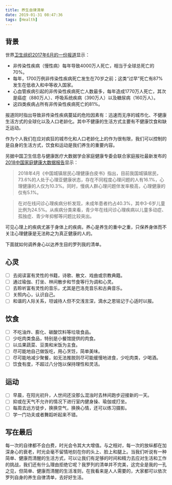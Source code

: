 ```yaml
---
title: 养生自律清单
date: 2019-01-31 08:47:36
tags: [Health]
---
```


## 背景

世界[卫生组织2017年6月的一份报道](http://apps.who.int/mediacentre/factsheets/fs355/zh/index.html)显示：

- 非传染性疾病（慢性病）每年导致4000万人死亡，相当于全球总死亡的70%。
- 每年，1700万例非传染性疾病死亡发生在70岁之前；这类“过早”死亡有87%发生在低收入和中等收入国家。
- 心血管疾病引起的非传染性疾病死亡人数最多，每年造成1770万人死亡，其次是癌症（880万人）、呼吸系统疾病（390万人）以及糖尿病（160万人）。
- 这四类疾病占所有非传染性疾病死亡的81%。

报道同时指出导致非传染性疾病蔓延的危险因素有：迅速而无序的城市化、不健康生活方式的全球化以及人口老龄化。其中不健康的生活方式主要有不健康饮食和缺乏运动。

作为个人我们在应对疯狂的城市化和人口老龄化上的作为很有限，我们可以控制的是自身的生活方式，饮食和运动是我们养生的重要内容。

另据中国卫生信息与健康医疗大数据学会家庭健康专委会联合家庭报社最新发布的[2018中国家庭健康大数据报告](http://www.cfnews.org.cn/uploads/soft/181215/2018%E4%B8%AD%E5%9B%BD%E5%AE%B6%E5%BA%AD%E5%81%A5%E5%BA%B7%E5%A4%A7%E6%95%B0%E6%8D%AE%E6%8A%A5%E5%91%8A.doc)显示：

> 2018年4月《中国城镇居民心理健康白皮书》指出，目前我国城镇居民，73.6%的人处于心理亚健康状态，存在不同程度心理问题的人有16.1%，心理健康的人仅为10.3%。同时，慢病人群心理问题伴发率极高，心理健康的仅有5.1%。

> 在对在线问诊心理疾病分析发现，未成年患者约占40.3%，其中3-6岁儿童比例为24.5%。从疾病分类来看，青少年在线问诊心理疾病以儿童多动症、孤独症、青少年抑郁等问题比较突出。

可见心理上的疾病尤甚于身体上的疾病，养心是养生的重中之重，只保养身体而不关注心理健康是无法称之为真正健康的人的。

下面就如何调养身心以达养生目的罗列我的清单。

## 心灵

- [ ] 去阅读富有灵性的书籍，诗歌、散文、戏曲或宗教典籍。
- [ ] 通过瑜伽、打坐、林间散步和节食等行为调和心灵。
- [ ] 去聆听富有灵性的音乐，尤其是巴洛克音乐和古典音乐。
- [ ] 关照内心，认识自己。
- [ ] 和谐的人际关系，坦诚待人但不交浅言深，滴水之恩铭记于心适时以报。

## 饮食

- [ ] 不吃油炸、膨化、碳酸饮料等垃圾食品。
- [ ] 少吃肉类食品，特别是小餐馆提供的肉食。
- [ ] 以瓜果蔬菜、豆类和米饭为主食。
- [ ] 尽可能地自己做饭吃，用心烹饪，简单美味。
- [ ] 尽可能地减少聚餐，如无法推脱则尽可能缓慢地进食，少吃肉类，少喝酒。
- [ ] 饮食有度，不超过八分饱以保持理性和灵活。

## 运动

- [ ] 早晨，在阳光初升，人世间还没那么混浊时去林间跑步迎接新的一天。
- [ ] 抑或在天气不允许的情况下进行室内健身操、瑜伽或打坐。
- [ ] 每周去远方徒步，换换空气，换换心情，还可以练习摄影。
- [ ] 学一门功夫或者舞蹈听起来不错。

## 写在最后

每一次的自律都不会白费，时光会令其大大增值。与之相对，每一次的放纵都在加深身心的衰老，时光会毫不留情地刻在你的头上、脸上和腿上。当我们听说有一种简单、健康而清醒的生活方式，可以让我们有足够的时间和精力去应对生活和工作的挑战，我们还有什么理由拒绝它呢？我罗列的清单并不完美，这完全是我的一孔之见，但简单、健康而清醒的生活准则，在我看来是人人需要的，大家都可以依次罗列自身的养生自律清单，去好好生活。









